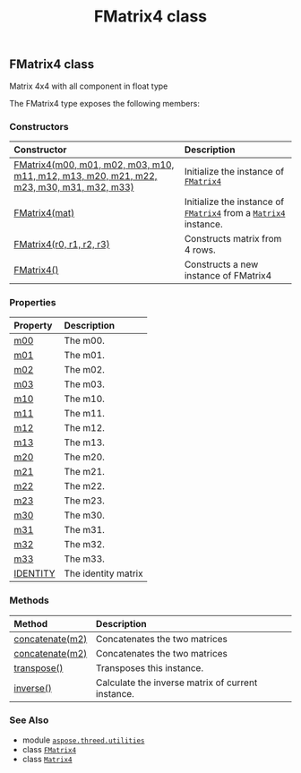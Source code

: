 ﻿---
title: FMatrix4 class
second_title: Aspose.3D for Python via .NET API References
description: 
type: docs
weight: 40
url: /python-net/aspose.threed.utilities/fmatrix4/
is_root: false
---

## FMatrix4 class

Matrix 4x4 with all component in float type



The FMatrix4 type exposes the following members:

### Constructors
| Constructor | Description |
| :- | :- |
| [FMatrix4(m00, m01, m02, m03, m10, m11, m12, m13, m20, m21, m22, m23, m30, m31, m32, m33)](/3d/python-net/aspose.threed.utilities/fmatrix4/__init__/#float-float-float-float-float-float-float-float-float-float-float-float-float-float-float-float) | Initialize the instance of [`FMatrix4`](/3d/python-net/aspose.threed.utilities/fmatrix4) |
| [FMatrix4(mat)](/3d/python-net/aspose.threed.utilities/fmatrix4/__init__/#Matrix4) | Initialize the instance of [`FMatrix4`](/3d/python-net/aspose.threed.utilities/fmatrix4) from a [`Matrix4`](/3d/python-net/aspose.threed.utilities/matrix4) instance. |
| [FMatrix4(r0, r1, r2, r3)](/3d/python-net/aspose.threed.utilities/fmatrix4/__init__/#FVector4-FVector4-FVector4-FVector4) | Constructs matrix from 4 rows. |
| [FMatrix4()](/3d/python-net/aspose.threed.utilities/fmatrix4/__init__/#) | Constructs a new instance of FMatrix4 |


### Properties
| Property | Description |
| :- | :- |
| [m00](/3d/python-net/aspose.threed.utilities/fmatrix4/m00) | The m00. |
| [m01](/3d/python-net/aspose.threed.utilities/fmatrix4/m01) | The m01. |
| [m02](/3d/python-net/aspose.threed.utilities/fmatrix4/m02) | The m02. |
| [m03](/3d/python-net/aspose.threed.utilities/fmatrix4/m03) | The m03. |
| [m10](/3d/python-net/aspose.threed.utilities/fmatrix4/m10) | The m10. |
| [m11](/3d/python-net/aspose.threed.utilities/fmatrix4/m11) | The m11. |
| [m12](/3d/python-net/aspose.threed.utilities/fmatrix4/m12) | The m12. |
| [m13](/3d/python-net/aspose.threed.utilities/fmatrix4/m13) | The m13. |
| [m20](/3d/python-net/aspose.threed.utilities/fmatrix4/m20) | The m20. |
| [m21](/3d/python-net/aspose.threed.utilities/fmatrix4/m21) | The m21. |
| [m22](/3d/python-net/aspose.threed.utilities/fmatrix4/m22) | The m22. |
| [m23](/3d/python-net/aspose.threed.utilities/fmatrix4/m23) | The m23. |
| [m30](/3d/python-net/aspose.threed.utilities/fmatrix4/m30) | The m30. |
| [m31](/3d/python-net/aspose.threed.utilities/fmatrix4/m31) | The m31. |
| [m32](/3d/python-net/aspose.threed.utilities/fmatrix4/m32) | The m32. |
| [m33](/3d/python-net/aspose.threed.utilities/fmatrix4/m33) | The m33. |
| [IDENTITY](/3d/python-net/aspose.threed.utilities/fmatrix4/identity) | The identity matrix |


### Methods
| Method | Description |
| :- | :- |
| [concatenate(m2)](/3d/python-net/aspose.threed.utilities/fmatrix4/concatenate/#FMatrix4) | Concatenates the two matrices |
| [concatenate(m2)](/3d/python-net/aspose.threed.utilities/fmatrix4/concatenate/#Matrix4) | Concatenates the two matrices |
| [transpose()](/3d/python-net/aspose.threed.utilities/fmatrix4/transpose/#) | Transposes this instance. |
| [inverse()](/3d/python-net/aspose.threed.utilities/fmatrix4/inverse/#) | Calculate the inverse matrix of current instance. |



### See Also
* module [`aspose.threed.utilities`](..)
* class [`FMatrix4`](/3d/python-net/aspose.threed.utilities/fmatrix4)
* class [`Matrix4`](/3d/python-net/aspose.threed.utilities/matrix4)
